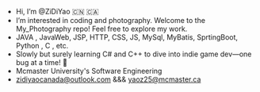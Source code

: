 - Hi, I’m @ZiDiYao 🇨🇳 🇨🇦 
- I’m interested in coding and photography. Welcome to the My_Photography repo! Feel free to explore my work.
- JAVA , JavaWeb, JSP, HTTP, CSS, JS, MySql, MyBatis, SprtingBoot, Python , C , etc.
- Slowly but surely learning C# and C++ to dive into indie game dev—one bug at a time! 🚀
- Mcmaster University's Software Engineering 
- zidiyaocanada@outlook.com &&& yaoz25@mcmaster.ca

